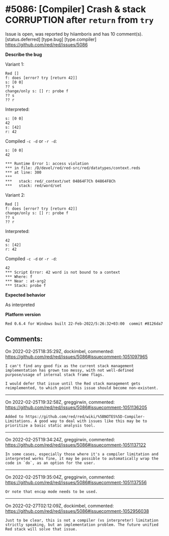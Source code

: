 
#5086: [Compiler] Crash & stack CORRUPTION after `return` from `try`
================================================================================
Issue is open, was reported by hiiamboris and has 10 comment(s).
[status.deferred] [type.bug] [type.compiler]
<https://github.com/red/red/issues/5086>

**Describe the bug**

Variant 1:
```
Red []
f: does [error? try [return 42]]
s: [0 0]
?? s
change/only s: [] r: probe f
?? s
?? r
```
Interpreted:
```
s: [0 0]
42
s: [42]
r: 42
```
Compiled `-c -d` or `-r -d`:
```
s: [0 0]
42

*** Runtime Error 1: access violation
*** in file: /D/devel/red/red-src/red/datatypes/context.reds
*** at line: 300
***
***   stack: red/_context/set 04864F7Ch 04864F8Ch
***   stack: red/word/set
```

Variant 2:
```
Red []
f: does [error? try [return 42]]
change/only s: [] r: probe f
?? s
?? r
```
Interpreted:
```
42
s: [42]
r: 42
```
Compiled `-c -d` or `-r -d`:
```
42
*** Script Error: 42 word is not bound to a context
*** Where: f
*** Near : at-arg2
*** Stack: probe f
```


**Expected behavior**

As interpreted

**Platform version**
```
Red 0.6.4 for Windows built 22-Feb-2022/5:26:32+03:00  commit #8126da7
```



Comments:
--------------------------------------------------------------------------------

On 2022-02-25T18:35:29Z, dockimbel, commented:
<https://github.com/red/red/issues/5086#issuecomment-1051097965>

    I can't find any good fix as the current stack management implementation has grown too messy, with not well-defined purpose/usage of internal stack frame flags.
    
    I would defer that issue until the Red stack management gets reimplemented, to which point this issue should become non-existent.

--------------------------------------------------------------------------------

On 2022-02-25T19:32:58Z, greggirwin, commented:
<https://github.com/red/red/issues/5086#issuecomment-1051136205>

    Added to https://github.com/red/red/wiki/%5BNOTES%5D-Compiler-Limitations. A good way to deal with issues like this may be to prioritize a basic static analysis tool.

--------------------------------------------------------------------------------

On 2022-02-25T19:34:24Z, greggirwin, commented:
<https://github.com/red/red/issues/5086#issuecomment-1051137122>

    In some cases, especially those where it's a compiler limitation and interpreted works fine, it may be possible to automatically wrap the code in `do`, as an option for the user.

--------------------------------------------------------------------------------

On 2022-02-25T19:35:04Z, greggirwin, commented:
<https://github.com/red/red/issues/5086#issuecomment-1051137556>

    Or note that encap mode needs to be used.

--------------------------------------------------------------------------------

On 2022-02-27T02:12:09Z, dockimbel, commented:
<https://github.com/red/red/issues/5086#issuecomment-1052956038>

    Just to be clear, this is not a compiler (vs interpreter) limitation strictly speaking, but an implementation problem. The future unified Red stack will solve that issue.

